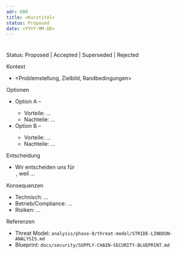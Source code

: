 ```yaml
---
adr: 000
title: <Kurztitel>
status: Proposed
date: <YYYY-MM-DD>
---
```


# <Kurztitel>

Status: Proposed | Accepted | Superseded | Rejected

Kontext
- <Problemstellung, Zielbild, Randbedingungen>

Optionen
- Option A – <Beschreibung>
  - Vorteile: …
  - Nachteile: …
- Option B – <Beschreibung>
  - Vorteile: …
  - Nachteile: …

Entscheidung
- Wir entscheiden uns für <Option>, weil …

Konsequenzen
- Technisch: …
- Betrieb/Compliance: …
- Risiken: …

Referenzen
- Threat Model: `analysis/phase-0/threat-model/STRIDE-LINDDUN-ANALYSIS.md`
- Blueprint: `docs/security/SUPPLY-CHAIN-SECURITY-BLUEPRINT.md`
